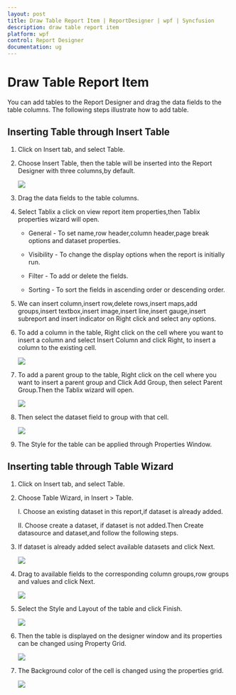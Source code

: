 ```yaml
---
layout: post
title: Draw Table Report Item | ReportDesigner | wpf | Syncfusion
description: draw table report item
platform: wpf
control: Report Designer
documentation: ug
---
```


# Draw Table Report Item

You can add tables to the Report Designer and drag the data fields to the table columns. The following steps illustrate how to add table. 

## Inserting Table through Insert Table

1. Click on Insert tab, and select Table.

2. Choose Insert Table, then the table will be inserted into the Report Designer with three columns,by default.

   ![](Draw-Table-Report-Item_images/Draw-Table-Report-Item_img1.png)

3. Drag the data fields to the table columns.

4. Select Tablix a click on view report item properties,then Tablix properties wizard will open.

   * General - To set name,row header,column header,page break options and dataset properties.
   
   * Visibility - To change the display options when the report is initially run.
   
   * Filter - To add or delete the fields.
   
   * Sorting - To sort the fields in ascending order or descending order.
   
5. We can insert column,insert row,delete rows,insert maps,add groups,insert textbox,insert image,insert line,insert gauge,insert subreport and insert indicator on Right click and select any options. 

6. To add a column in the table, Right click on the  cell where you want to insert a column and select Insert Column and click Right, to insert a column to the existing cell.

   ![](Draw-Table-Report-Item_images/Draw-Table-Report-Item_img2.png)

7. To add a parent group to the table, Right click on the cell where you want to insert a parent group and Click Add Group, then select Parent Group.Then the Tablix wizard will open.

   ![](Draw-Table-Report-Item_images/Draw-Table-Report-Item_img3.png)

8. Then select the dataset field to group with that cell.

   ![](Draw-Table-Report-Item_images/Draw-Table-Report-Item_img4.png)

9. The Style for the table can be applied through Properties Window.

## Inserting table through Table Wizard

1. Click on Insert tab, and select Table.

2. Choose Table Wizard, in Insert > Table.

   I. Choose an existing dataset in this report,if dataset is already added.
   
   II. Choose create a dataset, if dataset is not added.Then Create datasource and dataset,and follow the following steps.

3. If dataset is already added select available datasets and click Next.

   ![](Draw-Table-Report-Item_images/Draw-Table-Report-Item_img5.png)

4. Drag to available fields to the corresponding column groups,row groups and values and click Next.

   ![](Draw-Table-Report-Item_images/Draw-Table-Report-Item_img6.png)

5. Select the Style and Layout of the table and click Finish.

   ![](Draw-Table-Report-Item_images/Draw-Table-Report-Item_img7.png)

6. Then the table is displayed on the designer window and its properties can be changed using Property Grid.

   ![](Draw-Table-Report-Item_images/Draw-Table-Report-Item_img8.png)
	
7. The Background color of the cell is changed using the properties grid.

   ![](Draw-Table-Report-Item_images/Draw-Table-Report-Item_img9.png)

